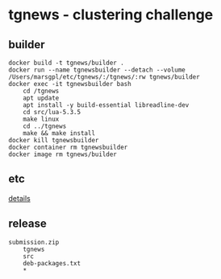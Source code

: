 # tgnews - clustering challenge

## builder

    docker build -t tgnews/builder .
    docker run --name tgnewsbuilder --detach --volume /Users/marsgpl/etc/tgnews/:/tgnews/:rw tgnews/builder
    docker exec -it tgnewsbuilder bash
        cd /tgnews
        apt update
        apt install -y build-essential libreadline-dev
        cd src/lua-5.3.5
        make linux
        cd ../tgnews
        make && make install
    docker kill tgnewsbuilder
    docker container rm tgnewsbuilder
    docker image rm tgnews/builder

## etc

[details](https://contest.com/docs/data_clustering)

## release

    submission.zip
        tgnews
        src
        deb-packages.txt
        *
